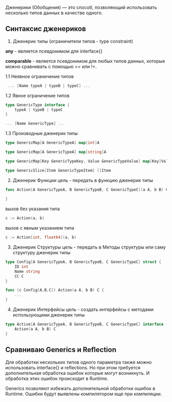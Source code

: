 Дженерики (Обобщения) — это способ, 
позволяющий использовать несколько типов данных в качестве одного.


Синтаксис дженериков
--------------------
1. Дженерик типы (ограничители типов - type constraint)

**any** - является псевдонимом для interface{}

**comparable** - является псевдонимом для любых типов данных, которые можно сравнивать с помощью == или !=.

1.1 Неявное ограничение типов
```go
 ... [Name typeA | typeB | typeC] ...
```

1.2 Явное ограничение типов
```go
type GenericType interface {
    typeA | typeB | typeC
}

... [Name GenericType] ...
```

1.3 Производные дженерик типы
```go
type GenericMap[A GenericTypeA] map[int]A
```
```go
type GenericMap[A GenericTypeA] map[string]A
```
```go
type GenericMap[Key GenericTypeKey, Value GenericTypeValue] map[Key]Value
```
```go
type GenericSlice[Item GenericTypeItem] []Item
```

2. Дженерик Функции
цель - передать в функцию дженерик типы
```go
func Action[A GenericTypeA, B GenericTypeB, C GenericTypeC](a A, b B) C {
	
}
```

вызов без указания типа
```go
c := Action(a, b)
```
вызов с явным указанием типа
```go
c := Action[int, float64](a, b)
```

3. Дженерик Структуры
цель - передать в Методы структуры или саму структуру дженерик типы 
```go
type Config[A GenericTypeA, B GenericTypeB, C GenericTypeC] struct {
	ID int
	Name string
	СС С
}

func (c Config[A,B,C]) Action(a A, b B) C {
    ...
}
``` 

4. Дженерик Интерфейсы
цель - создать интерфейсы с методами использующими дженерик типы
```go
type Active[A GenericTypeA, B GenericTypeB, C GenericTypeC] interface {
    Action(a A, b B) C
}
```

Сравниваю Generics и Reflection
-------------------------------
Для обработки нескольких типов одного параметра также можно использовать interface{} и reflections.
Но при этом требуется дополнительная обработка ошибок которые могут возникнуть.
И обработка этих ошибок происходит в Runtime.

Generics позволяют избежать дополнительной обработки ошибок в Runtime.
Ошибки будут выявлены компилятором еще при компиляции.